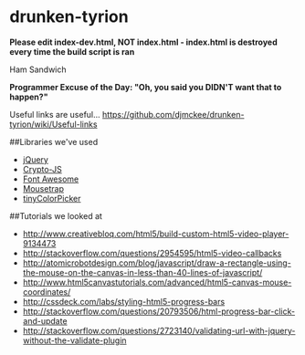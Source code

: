 # drunken-tyrion

**Please edit index-dev.html, NOT index.html - index.html is destroyed every time the build script is ran**

Ham Sandwich

**Programmer Excuse of the Day: "Oh, you said you DIDN'T want that to happen?"**

Useful links are useful... https://github.com/djmckee/drunken-tyrion/wiki/Useful-links

##Libraries we've used
* [jQuery](http://jquery.com/)
* [Crypto-JS](https://code.google.com/p/crypto-js/)
* [Font Awesome](http://fortawesome.github.io/Font-Awesome/icons/)
* [Mousetrap](http://craig.is/killing/mice)
* [tinyColorPicker](https://github.com/PitPik/tinyColorPicker)

##Tutorials we looked at
* http://www.creativebloq.com/html5/build-custom-html5-video-player-9134473
* http://stackoverflow.com/questions/2954595/html5-video-callbacks
* http://atomicrobotdesign.com/blog/javascript/draw-a-rectangle-using-the-mouse-on-the-canvas-in-less-than-40-lines-of-javascript/
* http://www.html5canvastutorials.com/advanced/html5-canvas-mouse-coordinates/
* http://cssdeck.com/labs/styling-html5-progress-bars
* http://stackoverflow.com/questions/20793506/html-progress-bar-click-and-update
* http://stackoverflow.com/questions/2723140/validating-url-with-jquery-without-the-validate-plugin
